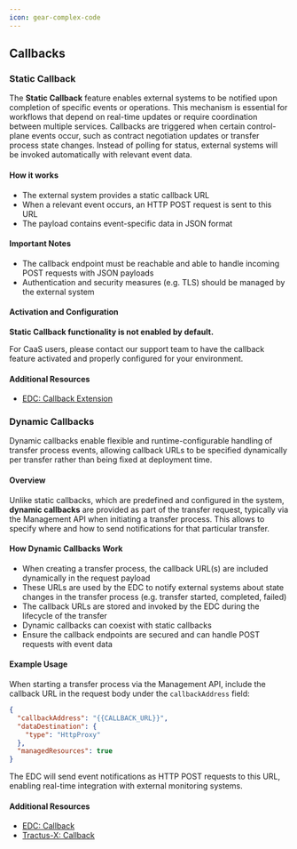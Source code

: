 ```yaml
---
icon: gear-complex-code
---
```


## Callbacks

### Static Callback

The **Static Callback** feature enables external systems to be notified upon completion of specific events or operations.
This mechanism is essential for workflows that depend on real-time updates or require coordination between multiple services.
Callbacks are triggered when certain control-plane events occur, such as contract negotiation updates or transfer process state changes.
Instead of polling for status, external systems will be invoked automatically with relevant event data.

#### How it works

- The external system provides a static callback URL
- When a relevant event occurs, an HTTP POST request is sent to this URL
- The payload contains event-specific data in JSON format

#### Important Notes

- The callback endpoint must be reachable and able to handle incoming POST requests with JSON payloads
- Authentication and security measures (e.g. TLS) should be managed by the external system

#### Activation and Configuration

**Static Callback functionality is not enabled by default.**

For CaaS users, please contact our support team to have the callback feature activated and properly configured for your environment.

#### Additional Resources

- [EDC: Callback Extension](https://github.com/eclipse-edc/Connector/blob/main/extensions/control-plane/callback/callback-static-endpoint/README.md)


### Dynamic Callbacks

Dynamic callbacks enable flexible and runtime-configurable handling of transfer process events, allowing callback URLs to be specified dynamically per transfer rather than being fixed at deployment time.

#### Overview

Unlike static callbacks, which are predefined and configured in the system, **dynamic callbacks** are provided as part of the transfer request, typically via the Management API when initiating a transfer process.
This allows to specify where and how to send notifications for that particular transfer.

#### How Dynamic Callbacks Work

- When creating a transfer process, the callback URL(s) are included dynamically in the request payload
- These URLs are used by the EDC to notify external systems about state changes in the transfer process (e.g. transfer started, completed, failed)
- The callback URLs are stored and invoked by the EDC during the lifecycle of the transfer
- Dynamic callbacks can coexist with static callbacks
- Ensure the callback endpoints are secured and can handle POST requests with event data

#### Example Usage

When starting a transfer process via the Management API, include the callback URL in the request body under the `callbackAddress` field:

```json
{
  "callbackAddress": "{{CALLBACK_URL}}",
  "dataDestination": {
    "type": "HttpProxy"
  },
  "managedResources": true
}
```

The EDC will send event notifications as HTTP POST requests to this URL, enabling real-time integration with external monitoring systems.


#### Additional Resources

- [EDC: Callback](https://github.com/eclipse-edc/Connector/blob/f936e46543f1817336eb566bcbdef7bfdaa8d139/docs/developer/decision-records/2023-02-28-processing-callbacks/README.md)
- [Tractus-X: Callback](https://github.com/eclipse-tractusx/tractusx-edc/blob/372865597890198ae08d55bb1716bcc34610cf20/docs/usage/management-api-walkthrough/06_transferprocesses.md)
